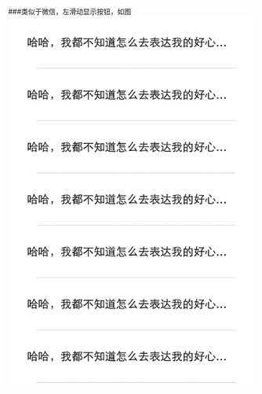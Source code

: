 ###类似于微信，左滑动显示按钮，如图    
![](https://raw.githubusercontent.com/lazyyang/TableViewCellSwipe/master/demo.gif)
